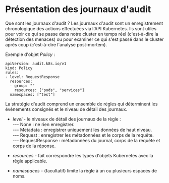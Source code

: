 # Présentation des journaux d'audit
Que sont les journaux d'audit ?
Les journaux d'audit sont un enregistrement chronologique des actions effectuées via l'API Kubernetes. Ils sont utiles pour voir ce qui se passe dans notre cluster en temps réel (c'est-à-dire la détection des menaces) ou pour examiner ce qui s'est passé dans le cluster après coup (c'est-à-dire l'analyse post-mortem).<br>

Exemple d'objet *Policy* :
```
apiVersion: audit.k8s.io/v1
kind: Policy
rules:
- level: RequestResponse
  resources:
  - group: ""
    resources: ["pods", "services"]
  namespaces: ["test"]
```

La stratégie d'audit comprend un ensemble de règles qui déterminent les événements consignés et le niveau de détail des journaux.<br>

- *level* - le niveaux de détail des journaux de la règle : <br>
--- None : ne rien enregistrer.<br>
--- Metadata : enregistrer uniquement les données de haut niveau.<br>
--- Request : enregistrer les métadonnées et le corps de la requête.<br>
--- RequestResponse : métadonnées du journal, corps de la requête et corps de la réponse. <br>

- *resources* - fait correspondre les types d'objets Kubernetes avec la règle applicable. <br>

- *namespaces* - (facultatif) limite la règle à un ou plusieurs espaces de noms.